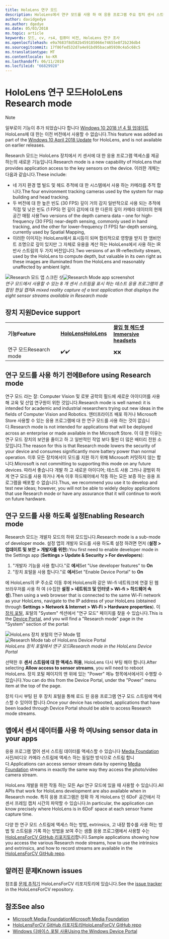 ```yaml
---
title: HoloLens 연구 모드
description: HoloLens에서 연구 모드를 사용 하 여 응용 프로그램 주요 장치 센서 스트림 (깊이, 추적, 환경 및 IR 반사) 액세스할 수 있습니다.
author: davidgedye
ms.author: dgedye
ms.date: 05/03/2018
ms.topic: article
keywords: 모드, cv, rs4, 컴퓨터 비전, HoloLens 연구 조사
ms.openlocfilehash: e9a7683f8d582b459185066e74655e8f2b236db4
ms.sourcegitcommit: 17f86fed532d7a4e91bd95baca05930c4a5c68c5
ms.translationtype: MT
ms.contentlocale: ko-KR
ms.lasthandoff: 06/11/2019
ms.locfileid: "66829928"
---
```

# <a name="hololens-research-mode"></a><span data-ttu-id="c813b-104">HoloLens 연구 모드</span><span class="sxs-lookup"><span data-stu-id="c813b-104">HoloLens Research mode</span></span>

> [!NOTE]
> <span data-ttu-id="c813b-105">일부로이 기능이 추가 되었습니다 합니다 [Windows 10 2018 년 4 월 업데이트](release-notes-april-2018.md) HoloLens에 대 한는 이전 버전에서 사용할 수 없습니다.</span><span class="sxs-lookup"><span data-stu-id="c813b-105">This feature was added as part of the [Windows 10 April 2018 Update](release-notes-april-2018.md) for HoloLens, and is not available on earlier releases.</span></span>

<span data-ttu-id="c813b-106">Research 모드는 HoloLens 장치에서 키 센서에 대 한 응용 프로그램 액세스를 제공 하는의 새로운 기능입니다.</span><span class="sxs-lookup"><span data-stu-id="c813b-106">Research mode is a new capability of HoloLens that provides application access to the key sensors on the device.</span></span> <span data-ttu-id="c813b-107">이러한 개체는 다음과 같습니다.</span><span class="sxs-lookup"><span data-stu-id="c813b-107">These include:</span></span>
- <span data-ttu-id="c813b-108">네 가지 환경 맵 빌드 및 헤드 추적에 대 한 시스템에서 사용 하는 카메라를 추적 합니다.</span><span class="sxs-lookup"><span data-stu-id="c813b-108">The four environment tracking cameras used by the system for map building and head tracking.</span></span>
- <span data-ttu-id="c813b-109">두 버전에 대 한 높은 빈도 (30 FPS) 깊이 거의 감지 일반적으로 사용 되는 추적에 직접 및 낮은 빈도 (1 FPS) 먼 깊이 감지에 대 한 다른의 깊이 카메라 데이터의 현재 공간 매핑 사용</span><span class="sxs-lookup"><span data-stu-id="c813b-109">Two versions of the depth camera data – one for high-frequency (30 FPS) near-depth sensing, commonly used in hand tracking, and the other for lower-frequency (1 FPS) far-depth sensing, currently used by Spatial Mapping,</span></span>
- <span data-ttu-id="c813b-110">이러한 이미지는 HoloLens에서 표시등이 되며 합리적으로 영향을 받지 한 앰비언트 조명으로 깊이 있지만 그 자체로 유용을 계산 하는 HoloLens에서 사용 하는 IR 반사 스트림의 두 가지 버전입니다.</span><span class="sxs-lookup"><span data-stu-id="c813b-110">Two versions of an IR-reflectivity stream, used by the HoloLens to compute depth, but valuable in its own right as these images are illuminated from the HoloLens and reasonably unaffected by ambient light.</span></span>

<span data-ttu-id="c813b-111">![Research 모드 앱 스크린 샷](images/sensor-stream-viewer.jpg)</span><span class="sxs-lookup"><span data-stu-id="c813b-111">![Research Mode app screenshot](images/sensor-stream-viewer.jpg)</span></span><br>
<span data-ttu-id="c813b-112">*연구 모드에서 사용할 수 있는 8 개 센서 스트림을 표시 하는 테스트 응용 프로그램의 혼합된 현실 캡처*</span><span class="sxs-lookup"><span data-stu-id="c813b-112">*A mixed reality capture of a test application that displays the eight sensor streams available in Research mode*</span></span>

## <a name="device-support"></a><span data-ttu-id="c813b-113">장치 지원</span><span class="sxs-lookup"><span data-stu-id="c813b-113">Device support</span></span>

<table>
    <colgroup>
    <col width="33%" />
    <col width="33%" />
    <col width="33%" />
    </colgroup>
    <tr>
        <td><span data-ttu-id="c813b-114"><strong>기능</strong></span><span class="sxs-lookup"><span data-stu-id="c813b-114"><strong>Feature</strong></span></span></td>
        <td><span data-ttu-id="c813b-115"><a href="hololens-hardware-details.md"><strong>HoloLens</strong></a></span><span class="sxs-lookup"><span data-stu-id="c813b-115"><a href="hololens-hardware-details.md"><strong>HoloLens</strong></a></span></span></td>
        <td><span data-ttu-id="c813b-116"><a href="immersive-headset-hardware-details.md"><strong>몰입 형 헤드셋</strong></a></span><span class="sxs-lookup"><span data-stu-id="c813b-116"><a href="immersive-headset-hardware-details.md"><strong>Immersive headsets</strong></a></span></span></td>
    </tr>
     <tr>
        <td><span data-ttu-id="c813b-117">연구 모드</span><span class="sxs-lookup"><span data-stu-id="c813b-117">Research mode</span></span></td>
        <td><span data-ttu-id="c813b-118">✔️</span><span class="sxs-lookup"><span data-stu-id="c813b-118">✔️</span></span></td>
        <td><span data-ttu-id="c813b-119">❌</span><span class="sxs-lookup"><span data-stu-id="c813b-119">❌</span></span></td>
    </tr>
</table>

## <a name="before-using-research-mode"></a><span data-ttu-id="c813b-120">연구 모드를 사용 하기 전에</span><span class="sxs-lookup"><span data-stu-id="c813b-120">Before using Research mode</span></span>

<span data-ttu-id="c813b-121">연구 모드 라는 잘: Computer Vision 및 로봇 공학의 필드에 새로운 아이디어를 사용해 교육 및 산업 연구원이 위한 것입니다.</span><span class="sxs-lookup"><span data-stu-id="c813b-121">Research mode is well named: it is intended for academic and industrial researchers trying out new ideas in the fields of Computer Vision and Robotics.</span></span>  <span data-ttu-id="c813b-122">엔터프라이즈 배포 하거나 Microsoft Store 사용할 수 있는 응용 프로그램에 대 한 연구 모드를 사용 하는 것이 없습니다.</span><span class="sxs-lookup"><span data-stu-id="c813b-122">Research mode is not intended for applications that will be deployed across an enterprise or made available in the Microsoft Store.</span></span> <span data-ttu-id="c813b-123">이 대 한 이유는 연구 모드 장치의 보안을 줄이고 하 고 일반적인 작업 보다 훨씬 더 많은 배터리 전원 소모입니다.</span><span class="sxs-lookup"><span data-stu-id="c813b-123">The reason for this is that Research mode lowers the security of your device and consumes significantly more battery power than normal operation.</span></span> <span data-ttu-id="c813b-124">이후 모든 장치에서이 모드를 지원 하기 위해 Microsoft 커밋하지 않는 합니다.</span><span class="sxs-lookup"><span data-stu-id="c813b-124">Microsoft is not committing to supporting this mode on any future devices.</span></span> <span data-ttu-id="c813b-125">따라서 좋습니다 개발 하 고 새로운 아이디어; 테스트 사용 그러나 광범위 하 게 연구 모드를 사용 하거나 계속 이후 하드웨어에서 작동 하는 모든 보증 하는 응용 프로그램을 배포할 수 없습니다.</span><span class="sxs-lookup"><span data-stu-id="c813b-125">Thus, we recommend you use it to develop and test new ideas; however, you will not be able to widely deploy applications that use Research mode or have any assurance that it will continue to work on future hardware.</span></span>

## <a name="enabling-research-mode"></a><span data-ttu-id="c813b-126">연구 모드를 사용 하도록 설정</span><span class="sxs-lookup"><span data-stu-id="c813b-126">Enabling Research mode</span></span>

<span data-ttu-id="c813b-127">Research 모드는 개발자 모드의 하위 모드입니다.</span><span class="sxs-lookup"><span data-stu-id="c813b-127">Research mode is a sub-mode of developer mode.</span></span> <span data-ttu-id="c813b-128">설정 앱의 개발자 모드를 사용 하도록 설정 하려면 먼저 (**설정 > 업데이트 및 보안 > 개발자를 위한**):</span><span class="sxs-lookup"><span data-stu-id="c813b-128">You first need to enable developer mode in the Settings app (**Settings > Update & Security > For developers**):</span></span>

1. <span data-ttu-id="c813b-129">"개발자 기능을 사용 합니다."로 **에서**</span><span class="sxs-lookup"><span data-stu-id="c813b-129">Set "Use developer features" to **On**</span></span>
2. <span data-ttu-id="c813b-130">"장치 포털을 사용 합니다."로 **에서**</span><span class="sxs-lookup"><span data-stu-id="c813b-130">Set "Enable Device Portal" to **On**</span></span>

<span data-ttu-id="c813b-131">에 HoloLens의 IP 주소로 이동 후에 HoloLens와 같은 Wi-fi 네트워크에 연결 된 웹 브라우저를 사용 하 여 (수집한 **설정 > 네트워크 및 인터넷 > Wi-fi > 하드웨어 속성**).</span><span class="sxs-lookup"><span data-stu-id="c813b-131">Then using a web browser that is connected to the same Wi-Fi network as your HoloLens, navigate to the IP address of your HoloLens (obtained through **Settings > Network & Internet > Wi-Fi > Hardware properties**).</span></span> <span data-ttu-id="c813b-132">이 [장치 포털](using-the-windows-device-portal.md), 포털의 "System" 섹션에서 "연구 모드" 페이지를 찾을 수 있습니다.</span><span class="sxs-lookup"><span data-stu-id="c813b-132">This is the [Device Portal](using-the-windows-device-portal.md), and you will find a "Research mode" page in the "System" section of the portal:</span></span>

<span data-ttu-id="c813b-133">![HoloLens 장치 포털의 연구 Mode 탭](images/ResearchModeDevPortal.png)</span><span class="sxs-lookup"><span data-stu-id="c813b-133">![Research Mode tab of HoloLens Device Portal](images/ResearchModeDevPortal.png)</span></span><br>
<span data-ttu-id="c813b-134">*HoloLens 장치 포털에서 연구 모드*</span><span class="sxs-lookup"><span data-stu-id="c813b-134">*Research mode in the HoloLens Device Portal*</span></span>

<span data-ttu-id="c813b-135">선택한 후 **센서 스트림에 대 한 액세스 허용**, HoloLens 다시 부팅 해야 합니다.</span><span class="sxs-lookup"><span data-stu-id="c813b-135">After selecting **Allow access to sensor streams**, you will need to reboot HoloLens.</span></span> <span data-ttu-id="c813b-136">장치 포털 페이지의 맨 위에 있는 "Power" 메뉴 항목에서에서이 수행할 수 있습니다.</span><span class="sxs-lookup"><span data-stu-id="c813b-136">You can do this from the Device Portal, under the "Power" menu item at the top of the page.</span></span>

<span data-ttu-id="c813b-137">장치 다시 부팅 된 후 장치 포털을 통해 로드 된 응용 프로그램 연구 모드 스트림에 액세스할 수 있어야 합니다.</span><span class="sxs-lookup"><span data-stu-id="c813b-137">Once your device has rebooted, applications that have been loaded through Device Portal should be able to access Research mode streams.</span></span>

## <a name="using-sensor-data-in-your-apps"></a><span data-ttu-id="c813b-138">앱에서 센서 데이터를 사용 하 여</span><span class="sxs-lookup"><span data-stu-id="c813b-138">Using sensor data in your apps</span></span>

<span data-ttu-id="c813b-139">응용 프로그램 열어 센서 스트림 데이터를 액세스할 수 있습니다 [Media Foundation](https://msdn.microsoft.com/library/windows/desktop/ms694197) 사진/비디오 카메라 스트림에 액세스 하는 동일한 방식으로 스트림 합니다.</span><span class="sxs-lookup"><span data-stu-id="c813b-139">Applications can access sensor stream data by opening [Media Foundation](https://msdn.microsoft.com/library/windows/desktop/ms694197) streams in exactly the same way they access the photo/video camera stream.</span></span> 

<span data-ttu-id="c813b-140">HoloLens 개발을 위한 작동 하는 모든 Api 연구 모드에 있을 때 사용할 수 있습니다.</span><span class="sxs-lookup"><span data-stu-id="c813b-140">All APIs that work for HoloLens development are also available when in Research mode.</span></span> <span data-ttu-id="c813b-141">특히 응용 프로그램은 정확 하 게 HoloLens 인 6DoF 공간에서 각 센서 프레임 캡처 시간의 파악할 수 있습니다.</span><span class="sxs-lookup"><span data-stu-id="c813b-141">In particular, the application can know precisely where HoloLens is in 6DoF space at each sensor frame capture time.</span></span>

<span data-ttu-id="c813b-142">다양 한 연구 모드 스트림에 액세스 하는 방법, extrinsics, 고 내장 함수를 사용 하는 방법 및 스트림을 기록 하는 방법을 보여 주는 샘플 응용 프로그램에서 사용할 수는 [HoloLensForCV GitHub 리포지토리](https://github.com/Microsoft/HoloLensForCV)합니다.</span><span class="sxs-lookup"><span data-stu-id="c813b-142">Sample applications showing how you access the various Research mode streams, how to use the intrinsics and extrinsics, and how to record streams are available in the [HoloLensForCV GitHub repo](https://github.com/Microsoft/HoloLensForCV).</span></span>

## <a name="known-issues"></a><span data-ttu-id="c813b-143">알려진 문제</span><span class="sxs-lookup"><span data-stu-id="c813b-143">Known issues</span></span>

<span data-ttu-id="c813b-144">참조를 [문제 추적기](https://github.com/Microsoft/HololensForCV/issues) HoloLensForCV 리포지토리에 있습니다.</span><span class="sxs-lookup"><span data-stu-id="c813b-144">See the [issue tracker](https://github.com/Microsoft/HololensForCV/issues) in the HoloLensForCV repository.</span></span>

## <a name="see-also"></a><span data-ttu-id="c813b-145">참조</span><span class="sxs-lookup"><span data-stu-id="c813b-145">See also</span></span>

* [<span data-ttu-id="c813b-146">Microsoft Media Foundation</span><span class="sxs-lookup"><span data-stu-id="c813b-146">Microsoft Media Foundation</span></span>](https://msdn.microsoft.com/library/windows/desktop/ms694197)
* [<span data-ttu-id="c813b-147">HoloLensForCV GitHub 리포지토리</span><span class="sxs-lookup"><span data-stu-id="c813b-147">HoloLensForCV GitHub repo</span></span>](https://github.com/Microsoft/HoloLensForCV)
* [<span data-ttu-id="c813b-148">Windows 디바이스 포털 사용</span><span class="sxs-lookup"><span data-stu-id="c813b-148">Using the Windows Device Portal</span></span>](using-the-windows-device-portal.md)
